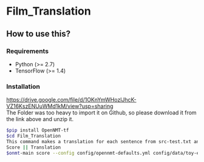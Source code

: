 

# Film_Translation

## How to use this? 
### Requirements

* Python (>= 2.7)
* TensorFlow (>= 1.4)

### Installation

https://drive.google.com/file/d/1OKnYmWHozlJhcK-VZ16KszENUuWMd1kM/view?usp=sharing \
The Folder was too heavy to import it on Github, so please download it from the link above and unzip it. 

```bash
$pip install OpenNMT-tf
$cd Film_Translation 
This command makes a translation for each sentence from src-test.txt and prints
Score || Translation
$onmt-main score --config config/opennmt-defaults.yml config/data/toy-ende.yml --features_file data/toy-ende/src-test.txt --predictions_file data/toy-ende/tgt-test.txt
